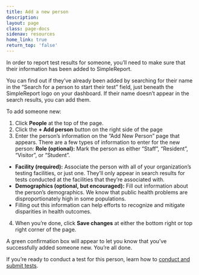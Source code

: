 ```yaml
---
title: Add a new person
description:
layout: page
class: page-docs
sidenav: resources
home_link: true
return_top: 'false'
---
```


In order to report test results for someone, you’ll need to make sure that their information has been added to SimpleReport.

You can find out if they’ve already been added by searching for their name in the “Search for a person to start their test” field, just beneath the SimpleReport logo on your dashboard. If their name doesn’t appear in the search results, you can add them.

To add someone new:
1. Click **People** at the top of the page.
2. Click the **+ Add person** button on the right side of the page
3. Enter the person’s information on the “Add New Person” page that appears. There are a few types of information to enter for the new person:
  **Role (optional):** Mark the person as either “Staff”, “Resident”, “Visitor”, or “Student”.
  - **Facility (required):**  Associate the person with all of your organization’s testing facilities, or just one. They’ll only appear in search results for tests conducted at the facilities that they’re associated with.
  - **Demographics (optional, but encouraged):** Fill out information about the person’s demographics. We know that public health problems are disproportionately high in some populations.
  - Filling out this information can help efforts to recognize and mitigate disparities in health outcomes.
4. When you’re done, click **Save changes** at either the bottom right or top right corner of the page.

A green confirmation box will appear to let you know that you’ve successfully added someone new. You’re all done.

If you’re ready to conduct a test for this person, learn how to [conduct and submit tests]().
